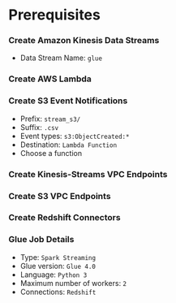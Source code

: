 # Prerequisites

### Create Amazon Kinesis Data Streams
- Data Stream Name: `glue`

### Create AWS Lambda

### Create S3 Event Notifications
- Prefix: `stream_s3/`
- Suffix: `.csv`
- Event types: `s3:ObjectCreated:*`
- Destination: `Lambda Function`
- Choose a function

### Create Kinesis-Streams VPC Endpoints

### Create S3 VPC Endpoints

### Create Redshift Connectors

### Glue Job Details
- Type: `Spark Streaming`
- Glue version: `Glue 4.0`
- Language: `Python 3`
- Maximum number of workers: `2`
- Connections: `Redshift`
